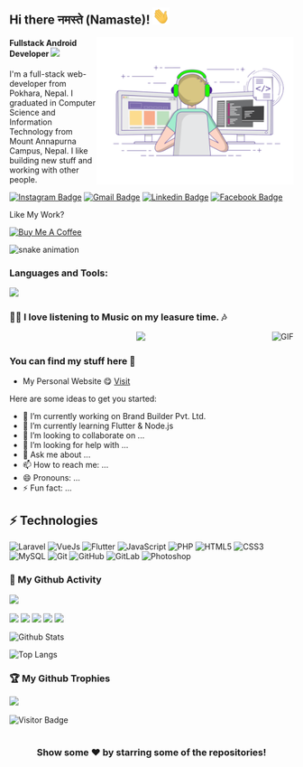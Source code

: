 ## Hi there नमस्ते (Namaste)! <img src="https://github.com/inspirasiprogrammer/inspirasiprogrammer/blob/main/wave.gif" width="30px">
<img align="right" alt="GIF" src="https://raw.githubusercontent.com/devSouvik/devSouvik/master/gif3.gif" width="350" style="max-width: 100%;">
<h4> Fullstack Android Developer <img src="https://media.giphy.com/media/WUlplcMpOCEmTGBtBW/giphy.gif" width="30"> </h4>
I'm a full-stack web-developer from Pokhara, Nepal. I graduated in Computer Science and Information Technology from Mount Annapurna Campus, Nepal. I like building new stuff and working with other people.


[![Instagram Badge](https://img.shields.io/badge/-@ashishpaudel-purple?style=flat-square&logo=instagram&logoColor=white&link=https://www.instagram.com/ashishpaudel1/)](https://www.instagram.com/ashishpaudel1/)
[![Gmail Badge](https://img.shields.io/badge/-ashishpaudel@gmail.com-c14438?style=flat-square&logo=Gmail&logoColor=white&link=mailto:ashishpaudel54@gmail.com)](mailto:ashishpaudel54@gmail.com)
[![Linkedin Badge](https://img.shields.io/badge/-AshishPaudel-blue?style=flat-square&logo=Linkedin&logoColor=white&link=https://www.linkedin.com/in/ashish-paudel/)](https://www.linkedin.com/in/ashish-paudel/)
[![Facebook Badge](https://img.shields.io/badge/-@ashishPaudel-0088CC?style=flat&logo=Facebook&logoColor=white)](https://www.facebook.com/ashishpaudelofficial/ "Contact on Facebook")

Like My Work?

<a href="https://www.buymeacoffee.com/ashishpaudel" target="_blank"><img src="https://cdn.buymeacoffee.com/buttons/v2/default-yellow.png" alt="Buy Me A Coffee" height="60px" width="217px" ></a>

<!-- ![Snake animation](https://github.com/parajulibkrm/parajulibkrm/blob/output/github-contribution-grid-snake.svg) -->
![snake animation](https://github.com/a5hi5hx/a5hi5hx/blob/output/github-contribution-grid-snake2.svg)

<h3 align="left">Languages and Tools:</h3>

![](https://skillicons.dev/icons?i=flutter,dart,nodejs,androidstudio,arduino,azure,bots,dynamodb,express,electron,git,graphql,heroku,js,ts,mongodb,netlify,postgres,prisma,react,vscode,vercel,workers&perline=20) 


### 👨‍💻 I love listening to Music on my leasure time. 🎶

<a href="https://open.spotify.com/user/4565rgt2oayij56wax0pq41e1" target="_blank"><img align="right" alt="GIF" height="150px" src="https://media.giphy.com/media/J5B1Y8QZnzXXbLQIBu/giphy.gif" /></a>

<p align="center">
  <a href="https://open.spotify.com/user/4565rgt2oayij56wax0pq41e1" target="_blank"><img src="https://spotify.bikram.io/api?theme=dark&rainbow=true" /></a>
</p>


### You can find my stuff here :leaves:

- My Personal Website :yum: [Visit](https://github.com/a5hi5hx)

Here are some ideas to get you started:

- 🔭 I’m currently working on Brand Builder Pvt. Ltd.
- 🌱 I’m currently learning Flutter & Node.js
- 👯 I’m looking to collaborate on ...
- 🤔 I’m looking for help with ...
- 💬 Ask me about ...
- 📫 How to reach me: ...
- 😄 Pronouns: ...
- ⚡ Fun fact: ...

## ⚡ Technologies

<!--- just --->

![Laravel](https://img.shields.io/badge/-Laravel-00599C?style=flat-square&logo=Laravel)
![VueJs](https://img.shields.io/badge/vuejs-2.x-brightgreen.svg?style=flat-square)
![Flutter](https://img.shields.io/badge/-Flutter-black?style=flat-square&logo=flutter)
![JavaScript](https://img.shields.io/badge/-JavaScript-black?style=flat-square&logo=javascript)
![PHP](https://img.shields.io/badge/-PHP-black?style=flat-square&logo=php)
![HTML5](https://img.shields.io/badge/-HTML5-E34F26?style=flat-square&logo=html5&logoColor=white)
![CSS3](https://img.shields.io/badge/-CSS3-1572B6?style=flat-square&logo=css3)
![MySQL](https://img.shields.io/badge/-MySQL-black?style=flat-square&logo=mysql)
![Git](https://img.shields.io/badge/-Git-black?style=flat-square&logo=git)
![GitHub](https://img.shields.io/badge/-GitHub-181717?style=flat-square&logo=github)
![GitLab](https://img.shields.io/badge/-GitLab-FCA121?style=flat-square&logo=gitlab)
![Photoshop](https://img.shields.io/badge/-Photoshop-black?style=flat-square&logo=photoshop)
### 👨 My Github Activity


<img src="https://github-readme-streak-stats.herokuapp.com/?user=a5hi5hx&theme=algolia&hide_border=true" width="700"/>

![](http://github-profile-summary-cards.vercel.app/api/cards/profile-details?username=a5hi5hx&theme=github_dark)
![](http://github-profile-summary-cards.vercel.app/api/cards/repos-per-language?username=a5hi5hx&theme=github_dark)
![](http://github-profile-summary-cards.vercel.app/api/cards/most-commit-language?username=a5hi5hx&theme=github_dark)
![](http://github-profile-summary-cards.vercel.app/api/cards/stats?username=a5hi5hx&theme=github_dark)
![](http://github-profile-summary-cards.vercel.app/api/cards/productive-time?username=a5hi5hx&theme=github_dark&utcOffset=8)


![Github Stats](https://github-readme-stats.vercel.app/api?username=a5hi5hx&count_private=true&show_icons=true&include_all_commits=true)

![Top Langs](https://github-readme-stats.vercel.app/api/top-langs/?username=a5hi5hx&hide=TeX&layout=compact)

### 🏆 My Github Trophies


  <a href="https://github.com/a5hi5hx?tab=repositories"><img width="800px" src="https://github-profile-trophy.vercel.app/?username=a5hi5hx&column=8&theme=discord&no-frame=true"/></a>

![Visitor Badge](https://komarev.com/ghpvc/?username=a5hi5hx&color=green)

<!-- ### Languages and Tools
 -->
<!-- <img align="left" src="https://simpleicons.org/icons/laravel.svg" alt="Laravel" height="40px" />
<img align="left" src="https://simpleicons.org/icons/flutter.svg" alt="Flutter" height="40px" />
<img align="left" src="https://simpleicons.org/icons/html5.svg" alt="HTML5" height="40px" />
<img align="left" src="https://simpleicons.org/icons/css3.svg" alt="CSS3" height="40px" />
<img align="left" src="https://simpleicons.org/icons/visualstudiocode.svg" alt="VSCode" height="40px" />
<img align="left" src="https://simpleicons.org/icons/jetbrains.svg" alt="JetBrains Tools" height="40px" />
<br /> -->

#

<div align="center">

### Show some ❤️ by starring some of the repositories!

</div>
